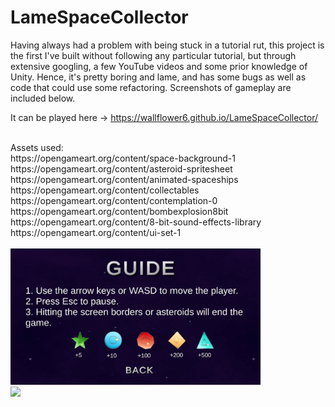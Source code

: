 # LameSpaceCollector

Having always had a problem with being stuck in a tutorial rut, this project is the first I've built 
without following any particular tutorial, but through extensive googling, a few YouTube videos and some prior knowledge of Unity.
Hence, it's pretty boring and lame, and has some bugs as well as code that could use some refactoring. Screenshots of gameplay are included below.
<br>

It can be played here -> https://wallflower6.github.io/LameSpaceCollector/

<br>
Assets used: <br>
https://opengameart.org/content/space-background-1 <br>
https://opengameart.org/content/asteroid-spritesheet <br>
https://opengameart.org/content/animated-spaceships <br>
https://opengameart.org/content/collectables <br>
https://opengameart.org/content/contemplation-0 <br>
https://opengameart.org/content/bombexplosion8bit <br>
https://opengameart.org/content/8-bit-sound-effects-library <br>
https://opengameart.org/content/ui-set-1 <br>

<br>

<img src="https://raw.githubusercontent.com/wallflower6/LameSpaceCollector/master/GuideScreenshot.png" width=400px />
<br>
<img src="https://github.com/wallflower6/LameSpaceCollector/blob/master/LevelScreenshot.gif?raw=true" width=400px />
<br>

